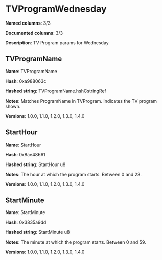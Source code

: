 # TVProgramWednesday
**Named columns**: 3/3

**Documented columns**: 3/3

**Description**: TV Program params for Wednesday
## TVProgramName

**Name**: TVProgramName

**Hash**: 0xa988063c

**Hashed string**: TVProgramName.hshCstringRef

**Notes**: Matches ProgramName in TVProgram. Indicates the TV program shown.

**Versions**: 1.0.0, 1.1.0, 1.2.0, 1.3.0, 1.4.0

## StartHour

**Name**: StartHour

**Hash**: 0x8ae48661

**Hashed string**: StartHour u8

**Notes**: The hour at which the program starts. Between 0 and 23.

**Versions**: 1.0.0, 1.1.0, 1.2.0, 1.3.0, 1.4.0

## StartMinute

**Name**: StartMinute

**Hash**: 0x3835a9dd

**Hashed string**: StartMinute u8

**Notes**: The minute at which the program starts. Between 0 and 59.

**Versions**: 1.0.0, 1.1.0, 1.2.0, 1.3.0, 1.4.0

